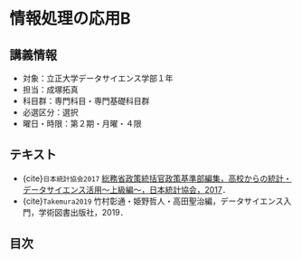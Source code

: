 # 情報処理の応用B

## 講義情報

- 対象：立正大学データサイエンス学部１年
- 担当：成塚拓真
- 科目群：専門科目・専門基礎科目群
- 必選区分：選択
- 曜日・時限：第２期・月曜・４限

## テキスト

- {cite}`日本統計協会2017` [総務省政策統括官政策基準部編集，高校からの統計・データサイエンス活用～上級編～，日本統計協会，2017](https://www.soumu.go.jp/main_content/000607858.pdf)．
- {cite}`Takemura2019` 竹村彰通・姫野哲人・高田聖治編，データサイエンス入門，学術図書出版社，2019．

## 目次

```{tableofcontents}
```
